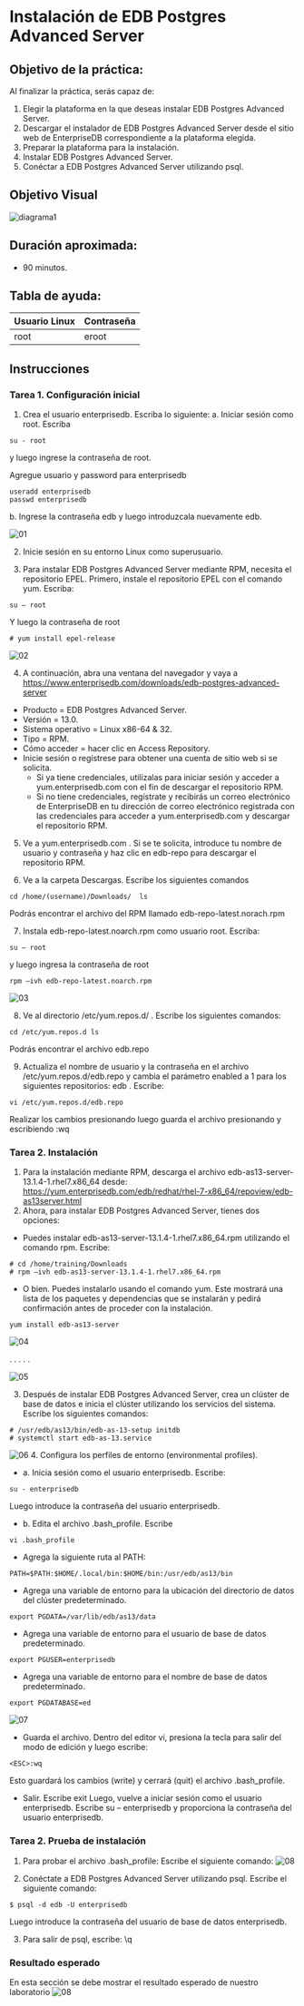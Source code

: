 # Instalación de EDB Postgres Advanced Server

## Objetivo de la práctica:
Al finalizar la práctica, serás capaz de:
1.	Elegir la plataforma en la que deseas instalar EDB Postgres Advanced Server.
2.	Descargar el instalador de EDB Postgres Advanced Server desde el sitio web de EnterpriseDB correspondiente a la plataforma elegida.
3.	Preparar la plataforma para la instalación.
4.	Instalar EDB Postgres Advanced Server.
5.	Conéctar a EDB Postgres Advanced Server utilizando psql.


## Objetivo Visual 


![diagrama1](../images/01/00.png)


## Duración aproximada:
- 90 minutos.

## Tabla de ayuda:
| Usuario Linux| Contraseña |
| --- | --- |
| root | eroot |

## Instrucciones 

### Tarea 1. Configuración inicial

1.	Crea el usuario enterprisedb.  Escriba lo siguiente:
  a.	Iniciar sesión como  root.  Escriba 
  ```shell
  su - root
  ``` 
  y luego ingrese la contraseña de root.
  
  Agregue usuario y password para enterprisedb
  
  ```shell
  useradd enterprisedb
  passwd enterprisedb
  ```	
  
  b.	Ingrese la contraseña edb y luego introduzcala nuevamente edb.
  
  ![01](../images/01/01.png)

2.	Inicie sesión en su entorno Linux como superusuario.
 
4.	Para instalar EDB Postgres Advanced Server mediante RPM, necesita el repositorio EPEL. Primero, instale el repositorio EPEL con el comando yum. Escriba:  

  ```shell
  su – root 
  ```
Y luego la contraseña de root

```shell
# yum install epel-release 
```
![02](../images/01/02.png)

4.	A continuación, abra una ventana del navegador y vaya a https://www.enterprisedb.com/downloads/edb-postgres-advanced-server   

- Producto = EDB Postgres Advanced Server.
- Versión = 13.0.
- Sistema operativo = Linux x86-64 & 32.
- Tipo = RPM.
- Cómo acceder = hacer clic en Access Repository.
- Inicie sesión o regístrese para obtener una cuenta de sitio web si se solicita.
  - Si ya tiene credenciales, utilízalas para iniciar sesión y acceder a yum.enterprisedb.com con el fin de descargar el repositorio RPM.
  - Si no tiene credenciales, regístrate y recibirás un correo electrónico de EnterpriseDB en tu dirección de correo electrónico registrada con las credenciales para acceder a yum.enterprisedb.com y descargar el repositorio RPM. 
 
5.	Ve a yum.enterprisedb.com . Si se te solicita, introduce tu nombre de usuario y contraseña y haz clic en edb-repo para descargar el repositorio RPM. 
 
6.	Ve a la carpeta Descargas. Escribe los siguientes comandos
```shell
cd /home/(username)/Downloads/  ls 
```
Podrás encontrar el archivo del RPM llamado edb-repo-latest.norach.rpm 

7.	Instala edb-repo-latest.noarch.rpm como usuario root. Escriba:

```shell
su – root 
```

y luego ingresa la contraseña de root 

```shell
rpm –ivh edb-repo-latest.noarch.rpm 
```

![03](../images/01/03.png)

8.	Ve al directorio /etc/yum.repos.d/ . Escribe los siguientes comandos:  
```shell
cd /etc/yum.repos.d ls 
```
Podrás encontrar el archivo  edb.repo 

9.	Actualiza el nombre de usuario y la contraseña en el archivo /etc/yum.repos.d/edb.repo y cambia el parámetro enabled a 1 para los siguientes repositorios:  edb .
Escribe:  
```shell
vi /etc/yum.repos.d/edb.repo 
```

Realizar los cambios presionando <insert> luego guarda el archivo presionando <ESC> y escribiendo :wq 

### Tarea 2. Instalación

1.	Para la instalación mediante RPM, descarga el archivo edb-as13-server-13.1.4-1.rhel7.x86_64 desde:  https://yum.enterprisedb.com/edb/redhat/rhel-7-x86_64/repoview/edb-as13server.html
2.	Ahora, para instalar EDB Postgres Advanced Server, tienes dos opciones:
   - Puedes instalar edb-as13-server-13.1.4-1.rhel7.x86_64.rpm utilizando el comando rpm. Escribe:
```shell
# cd /home/training/Downloads 
# rpm –ivh edb-as13-server-13.1.4-1.rhel7.x86_64.rpm 
```
   - O bien. Puedes instalarlo usando el comando yum. Este mostrará una lista de los paquetes y dependencias que se instalarán y pedirá confirmación antes de proceder con la instalación.

```shell
yum install edb-as13-server 
```
![04](../images/01/04.png)

. . . . . 

![05](../images/01/05.png)

3. Después de instalar EDB Postgres Advanced Server, crea un clúster de base de datos e inicia el clúster utilizando los servicios del sistema.
Escribe los siguientes comandos:

```shell
# /usr/edb/as13/bin/edb-as-13-setup initdb 
# systemctl start edb-as-13.service 

```

![06](../images/01/06.png)
4.	Configura los perfiles de entorno (environmental profiles).

- a.	Inicia sesión como el usuario enterprisedb. Escribe:
```shell
su - enterprisedb 
```
Luego introduce la contraseña del usuario enterprisedb.
-    b.	Edita el archivo .bash_profile. Escribe 
```shell
vi .bash_profile 
```
- Agrega la siguiente ruta al PATH:

```shell
PATH=$PATH:$HOME/.local/bin:$HOME/bin:/usr/edb/as13/bin 
```

- Agrega una variable de entorno para la ubicación del directorio de datos del clúster predeterminado.   
```shell
export PGDATA=/var/lib/edb/as13/data
```

- Agrega una variable de entorno para el usuario de base de datos predeterminado. 
```shell
export PGUSER=enterprisedb 
```

- Agrega una variable de entorno para el nombre de base de datos predeterminado.
```shell
export PGDATABASE=ed
```

![07](../images/01/07.png)

- Guarda el archivo. Dentro del editor vi, presiona la tecla <ESC> para salir del modo de edición y luego escribe:
```shell
<ESC>:wq 
```

Esto guardará los cambios (write) y cerrará (quit) el archivo .bash_profile.

- Salir. Escribe exit  Luego, vuelve a iniciar sesión como el usuario enterprisedb. Escribe su – enterprisedb y proporciona la contraseña del usuario enterprisedb. 


### Tarea 2. Prueba de instalación
1. Para probar el archivo .bash_profile: Escribe el siguiente comando:
![08](../images/01/08.jpg)

2. Conéctate a EDB Postgres Advanced Server utilizando psql.
Escribe el siguiente comando:

```shell
$ psql -d edb -U enterprisedb 
```

Luego introduce la contraseña del usuario de base de datos enterprisedb.

3.	Para salir de psql, escribe: \q  


### Resultado esperado
En esta sección se debe mostrar el resultado esperado de nuestro laboratorio
![08](../images/01/08.jpg)

